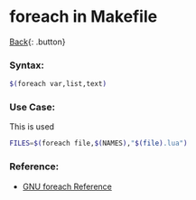 # foreach in Makefile

[Back](../../index.md#makefile){: .button}

### Syntax:

```sh
$(foreach var,list,text)
```

### Use Case:

This is used

```sh
FILES=$(foreach file,$(NAMES),"$(file).lua")
```

### Reference:

- [GNU foreach Reference](https://www.gnu.org/software/make/manual/html_node/Foreach-Function.html)

